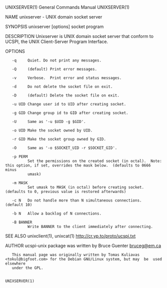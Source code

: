 UNIXSERVER(1)                                                 General Commands Manual                                                UNIXSERVER(1)

NAME
       unixserver - UNIX domain socket server

SYNOPSIS
       unixserver [options] socket program

DESCRIPTION
       Unixserver is  UNIX domain socket server that conform to UCSPI, the UNIX Client-Server Program Interface.

OPTIONS

       -q     Quiet. Do not print any messages.

       -Q     (default) Print error messages.

       -v     Verbose.  Print error and status messages.

       -d     Do not delete the socket file on exit.

       -D     (default) Delete the socket file on exit.

       -u UID Change user id to UID after creating socket.

       -g GID Change group id to GID after creating socket.

       -U     Same as '-u $UID -g $GID'.

       -o UID Make the socket owned by UID.

       -r GID Make the socket group owned by GID.

       -O     Same as '-o $SOCKET_UID -r $SOCKET_GID'.

       -p PERM
              Set the permissions on the created socket (in octal).  Note: this option, if set, overrides the mask below.  (defaults to 0666 minus
              umask)

       -m MASK
              Set umask to MASK (in octal) before creating socket.  (defaults to 0, previous value is restored afterwards)

       -c N   Do not handle more than N simultaneous connections.  (default 10)

       -b N   Allow a backlog of N connections.

       -B BANNER
              Write BANNER to the client immediately after connecting.

SEE ALSO
       unixclient(1), unixcat(1) http://cr.yp.to/proto/ucspi.txt

AUTHOR
       ucspi-unix package was written by Bruce Guenter <bruceg@em.ca>

       This manual page was originally written by Tomas Kuliavas <tokul@bigfoot.com> for the Debian GNU/Linux system, but may  be  used  elsewhere
       under the GPL.

                                                                                                                                     UNIXSERVER(1)

